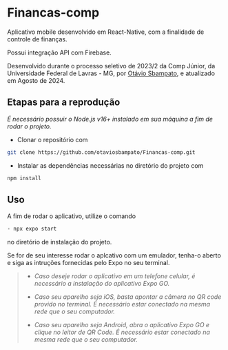 # Financas-comp
Aplicativo mobile desenvolvido em React-Native, com a finalidade de controle de finanças.

Possui integração API com Firebase.

Desenvolvido durante o processo seletivo de 2023/2 da Comp Júnior, da Universidade Federal de Lavras - MG,
por [Otávio Sbampato](https://github.com/otaviosbampato/), e atualizado em Agosto de 2024.

## Etapas para a reprodução
*É necessário possuir o Node.js v16+ instalado em sua máquina a fim de rodar o projeto.*

- Clonar o repositório com 
```bash
git clone https://github.com/otaviosbampato/Financas-comp.git
```
- Instalar as dependências necessárias no diretório do projeto com
```bash
npm install
```

## Uso

A fim de rodar o aplicativo, utilize o comando
```bash
- npx expo start
```
no diretório de instalação do projeto.

Se for de seu interesse rodar o aplcativo com um emulador, tenha-o aberto e siga as intruções
fornecidas pelo Expo no seu terminal.

>- *Caso deseje rodar o aplicativo em um telefone celular, é necessário a instalação do aplicativo Expo GO.*
>
>- *Caso seu aparelho seja iOS, basta apontar a câmera no QR code provido no terminal. É necessário estar*
>*conectado na mesma rede que o seu computador.*
>
>- *Caso seu aparelho seja Android, abra o aplicativo Expo GO e clique no leitor de QR Code. É necessário*
>*estar conectado na mesma rede que o seu computador.*
